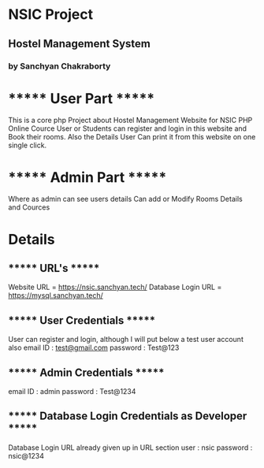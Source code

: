 # NSIC Project
## Hostel Management System
### by Sanchyan Chakraborty 

# ***** User Part *****
This is a core php Project about Hostel Management Website for NSIC PHP Online Cource
User or Students can register and login in this website and Book their rooms.
Also the Details User Can print it from this website on one single click.

# ***** Admin Part *****
Where as admin can see users details
Can add or Modify Rooms Details and Cources

# Details
## ***** URL's ***** 
Website URL = https://nsic.sanchyan.tech/
Database Login URL = https://mysql.sanchyan.tech/

## ***** User Credentials ***** 
User can register and login, although I will put below a test user account also
email ID : test@gmail.com
password : Test@123

## ***** Admin Credentials ***** 
email ID : admin
password : Test@1234 

## ***** Database Login Credentials as Developer *****
Database Login URL already given up in URL section
user : nsic
password : nsic@1234 
